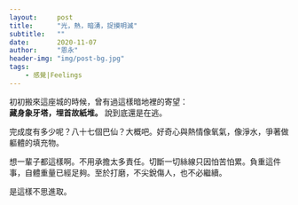 ```yaml
---
layout:     post
title:      "光，熱，暗湧，捉摸明滅"
subtitle:   ""
date:       2020-11-07
author:     "恩永"
header-img: "img/post-bg.jpg"
tags:
    - 感覺|Feelings
---
```



初初搬來這座城的時候，曾有過這樣暗地裡的寄望：  
**藏身象牙塔，埋首故紙堆。**
說到底還是在逃。

完成度有多少呢？八十七個巴仙？大概吧。好奇心與熱情像氧氣，像淨水，爭著做軀體的填充物。

想一輩子都這樣啊。不用承擔太多責任。切斷一切絲線只因怕苦怕累。負重這件事，自體重量已經足夠。至於打磨，不尖銳傷人，也不必繼續。

是這樣不思進取。
